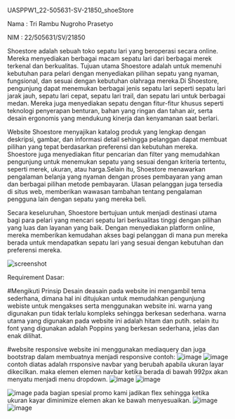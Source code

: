 UASPPW1_22-505631-SV-21850_shoeStore

Nama : Tri Rambu Nugroho Prasetyo

NIM  : 22/505631/SV/21850


Shoestore adalah sebuah toko sepatu lari yang beroperasi secara online. Mereka menyediakan berbagai macam sepatu lari dari berbagai merek terkenal dan berkualitas. Tujuan utama Shoestore adalah untuk memenuhi kebutuhan para pelari dengan menyediakan pilihan sepatu yang nyaman, fungsional, dan sesuai dengan kebutuhan olahraga mereka.Di Shoestore, pengunjung dapat menemukan berbagai jenis sepatu lari seperti sepatu lari jarak jauh, sepatu lari cepat, sepatu lari trail, dan sepatu lari untuk berbagai medan. Mereka juga menyediakan sepatu dengan fitur-fitur khusus seperti teknologi penyerapan benturan, bahan yang ringan dan tahan air, serta desain ergonomis yang mendukung kinerja dan kenyamanan saat berlari.

Website Shoestore menyajikan katalog produk yang lengkap dengan deskripsi, gambar, dan informasi detail sehingga pelanggan dapat membuat pilihan yang tepat berdasarkan preferensi dan kebutuhan mereka. Shoestore juga menyediakan fitur pencarian dan filter yang memudahkan pengunjung untuk menemukan sepatu yang sesuai dengan kriteria tertentu, seperti merek, ukuran, atau harga.Selain itu, Shoestore menawarkan pengalaman belanja yang nyaman dengan proses pembayaran yang aman dan berbagai pilihan metode pembayaran. Ulasan pelanggan juga tersedia di situs web, memberikan wawasan tambahan tentang pengalaman pengguna lain dengan sepatu yang mereka beli.

Secara keseluruhan, Shoestore bertujuan untuk menjadi destinasi utama bagi para pelari yang mencari sepatu lari berkualitas tinggi dengan pilihan yang luas dan layanan yang baik. Dengan menyediakan platform online, mereka memberikan kemudahan akses bagi pelanggan di mana pun mereka berada untuk mendapatkan sepatu lari yang sesuai dengan kebutuhan dan preferensi mereka.




![screenshot](https://github.com/triramboe/UASPPW1_22-505631-SV-21850_shoeStore/assets/133026082/10261d81-2be7-4457-a730-1f084365902b)

Requirement Dasar:

#Mengikuti Prinsip Desain
deasain pada website ini mengambil tema sederhana, dimana hal ini ditujukan untuk memudahkan pengunjung webiste untuk mengakses serta menggunakan website ini. warna yang digunakan pun tidak terlalu kompleks sehingga berkesan sederhana. warna utama yang digunakan pada website ini adalah hitam dan putih. selain itu font yang digunakan adalah Poppins yang berkesan sederhana, jelas dan enak dilihat.

#website responsive
website ini menggunakan mediaquery dan juga bootstrap dalam membuatnya menjadi responsive
contoh:
![image](https://github.com/triramboe/UASPPW1_22-505631-SV-21850_shoeStore/assets/133026082/c4202ce9-4e70-4558-a259-3aadc1dbbb5f)
![image](https://github.com/triramboe/UASPPW1_22-505631-SV-21850_shoeStore/assets/133026082/ebaa5fe3-e802-45ab-af36-11d91e534063)
contoh diatas adalah rrsponsive navbar yang berubah apabila ukuran layar dikecilkan. maka elemen elemen navbar ketika berada di bawah 992px akan menyatu menjadi menu dropdown.
![image](https://github.com/triramboe/UASPPW1_22-505631-SV-21850_shoeStore/assets/133026082/bc6aec32-3b13-4808-a5e2-c2da27412036)
![image](https://github.com/triramboe/UASPPW1_22-505631-SV-21850_shoeStore/assets/133026082/3cb53765-7566-467d-a3c9-e76f5cf38986)

![image](https://github.com/triramboe/UASPPW1_22-505631-SV-21850_shoeStore/assets/133026082/21646cfa-2dee-4db1-9147-095694cc98bc)
pada bagian spesial promo kami jadikan flex sehingga ketika ukuran kayar diminimize elemen akan ke bawah menyesuaikan.
![image](https://github.com/triramboe/UASPPW1_22-505631-SV-21850_shoeStore/assets/133026082/0589b64a-d7a7-4849-a538-e600cc6770b0)
![image](https://github.com/triramboe/UASPPW1_22-505631-SV-21850_shoeStore/assets/133026082/ed520a69-8732-444c-a92e-5c26f457fa1f)





